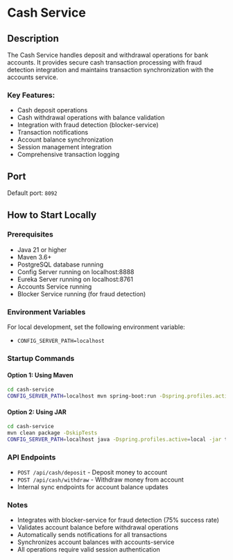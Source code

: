# Cash Service

## Description
The Cash Service handles deposit and withdrawal operations for bank accounts. It provides secure cash transaction processing with fraud detection integration and maintains transaction synchronization with the accounts service.

### Key Features:
- Cash deposit operations
- Cash withdrawal operations with balance validation
- Integration with fraud detection (blocker-service)
- Transaction notifications
- Account balance synchronization
- Session management integration
- Comprehensive transaction logging

## Port
Default port: `8092`

## How to Start Locally

### Prerequisites
- Java 21 or higher
- Maven 3.6+
- PostgreSQL database running
- Config Server running on localhost:8888
- Eureka Server running on localhost:8761
- Accounts Service running
- Blocker Service running (for fraud detection)

### Environment Variables
For local development, set the following environment variable:
- `CONFIG_SERVER_PATH=localhost`

### Startup Commands

#### Option 1: Using Maven
```bash
cd cash-service
CONFIG_SERVER_PATH=localhost mvn spring-boot:run -Dspring.profiles.active=local
```

#### Option 2: Using JAR
```bash
cd cash-service
mvn clean package -DskipTests
CONFIG_SERVER_PATH=localhost java -Dspring.profiles.active=local -jar target/cash-service-0.0.1-SNAPSHOT.jar
```

### API Endpoints
- `POST /api/cash/deposit` - Deposit money to account
- `POST /api/cash/withdraw` - Withdraw money from account
- Internal sync endpoints for account balance updates

### Notes
- Integrates with blocker-service for fraud detection (75% success rate)
- Validates account balance before withdrawal operations
- Automatically sends notifications for all transactions
- Synchronizes account balances with accounts-service
- All operations require valid session authentication 
